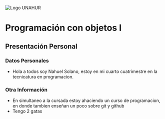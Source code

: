 ![Logo UNAHUR](./UNAHUR.png)

# Programación con objetos I
## Presentación Personal

### Datos Personales
- Hola a todos soy Nahuel Solano, estoy en mi cuarto cuatrimestre en la tecnicatura en programacion.

### Otra Información
- En simultaneo a la cursada estoy ahaciendo un curso de programacion, en donde tambien enseñan un poco sobre git y github
- Tengo 2 gatas
